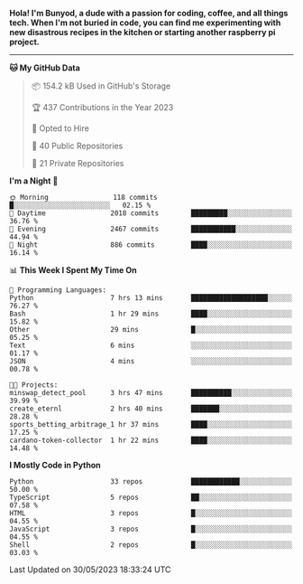 <p>
<b>Hola! I'm Bunyod, a dude with a passion for coding, coffee, and all things tech. When I'm not buried in code, you can find me experimenting with new disastrous recipes in the kitchen or starting another raspberry pi project.</b>
</p>

---

<!--START_SECTION:waka-->
**🐱 My GitHub Data** 

> 📦 154.2 kB Used in GitHub's Storage 
 > 
> 🏆 437 Contributions in the Year 2023
 > 
> 💼 Opted to Hire
 > 
> 📜 40 Public Repositories 
 > 
> 🔑 21 Private Repositories 
 > 
**I'm a Night 🦉** 

```text
🌞 Morning                118 commits         █░░░░░░░░░░░░░░░░░░░░░░░░   02.15 % 
🌆 Daytime                2018 commits        █████████░░░░░░░░░░░░░░░░   36.76 % 
🌃 Evening                2467 commits        ███████████░░░░░░░░░░░░░░   44.94 % 
🌙 Night                  886 commits         ████░░░░░░░░░░░░░░░░░░░░░   16.14 % 
```


📊 **This Week I Spent My Time On** 

```text
💬 Programming Languages: 
Python                   7 hrs 13 mins       ███████████████████░░░░░░   76.27 % 
Bash                     1 hr 29 mins        ████░░░░░░░░░░░░░░░░░░░░░   15.82 % 
Other                    29 mins             █░░░░░░░░░░░░░░░░░░░░░░░░   05.25 % 
Text                     6 mins              ░░░░░░░░░░░░░░░░░░░░░░░░░   01.17 % 
JSON                     4 mins              ░░░░░░░░░░░░░░░░░░░░░░░░░   00.78 % 

🐱‍💻 Projects: 
minswap_detect_pool      3 hrs 47 mins       ██████████░░░░░░░░░░░░░░░   39.99 % 
create_eternl            2 hrs 40 mins       ███████░░░░░░░░░░░░░░░░░░   28.28 % 
sports_betting_arbitrage_1 hr 37 mins        ████░░░░░░░░░░░░░░░░░░░░░   17.25 % 
cardano-token-collector  1 hr 22 mins        ████░░░░░░░░░░░░░░░░░░░░░   14.48 % 
```

**I Mostly Code in Python** 

```text
Python                   33 repos            ████████████░░░░░░░░░░░░░   50.00 % 
TypeScript               5 repos             ██░░░░░░░░░░░░░░░░░░░░░░░   07.58 % 
HTML                     3 repos             █░░░░░░░░░░░░░░░░░░░░░░░░   04.55 % 
JavaScript               3 repos             █░░░░░░░░░░░░░░░░░░░░░░░░   04.55 % 
Shell                    2 repos             █░░░░░░░░░░░░░░░░░░░░░░░░   03.03 % 
```




 Last Updated on 30/05/2023 18:33:24 UTC
<!--END_SECTION:waka-->
